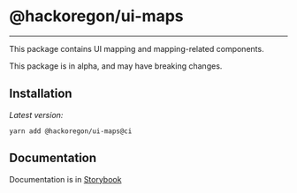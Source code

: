 # @hackoregon/ui-maps

---

This package contains UI mapping and mapping-related components.

This package is in alpha, and may have breaking changes.

## Installation

_Latest version:_

```
yarn add @hackoregon/ui-maps@ci
```

## Documentation

Documentation is in [Storybook](https://hackoregon.github.io/civic/)
